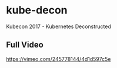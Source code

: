 # kube-decon
Kubecon 2017 - Kubernetes Deconstructed

## Full Video

https://vimeo.com/245778144/4d1d597c5e
